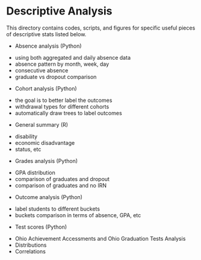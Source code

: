 # Descriptive Analysis

This directory contains codes, scripts, and figures for specific useful pieces of descriptive stats listed below. 

* Absence analysis (Python)
 - using both aggregated and daily absence data
 - absence pattern by month, week, day
 - consecutive absence
 - graduate vs dropout comparison
 
* Cohort analysis (Python)
 - the goal is to better label the outcomes
 - withdrawal types for different cohorts
 - automatically draw trees to label outcomes

* General summary (R)
 - disability
 - economic disadvantage
 - status, etc

* Grades analysis (Python)
 - GPA distribution
 - comparison of graduates and dropout
 - comparison of graduates and no IRN

* Outcome analysis (Python)
 - label students to different buckets
 - buckets comparison in terms of absence, GPA, etc

* Test scores (Python)
 - Ohio Achievement Accessments and Ohio Graduation Tests Analysis
 - Distributions
 - Correlations

